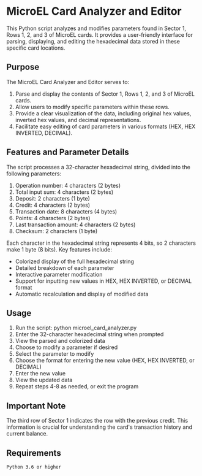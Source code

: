 # MicroEL Card Analyzer and Editor
This Python script analyzes and modifies parameters found in Sector 1, Rows 1, 2, and 3 of MicroEL cards. It provides a user-friendly interface for parsing, displaying, and editing the hexadecimal data stored in these specific card locations.
## Purpose
The MicroEL Card Analyzer and Editor serves to:

1. Parse and display the contents of Sector 1, Rows 1, 2, and 3 of MicroEL cards.
2. Allow users to modify specific parameters within these rows.
3. Provide a clear visualization of the data, including original hex values, inverted hex values, and decimal representations.
4. Facilitate easy editing of card parameters in various formats (HEX, HEX INVERTED, DECIMAL).

## Features and Parameter Details
The script processes a 32-character hexadecimal string, divided into the following parameters:

1. Operation number: 4 characters (2 bytes)
2. Total input sum: 4 characters (2 bytes)
3. Deposit: 2 characters (1 byte)
4. Credit: 4 characters (2 bytes)
5. Transaction date: 8 characters (4 bytes)
6. Points: 4 characters (2 bytes)
7. Last transaction amount: 4 characters (2 bytes)
8. Checksum: 2 characters (1 byte)

Each character in the hexadecimal string represents 4 bits, so 2 characters make 1 byte (8 bits).
Key features include:

- Colorized display of the full hexadecimal string
- Detailed breakdown of each parameter
- Interactive parameter modification
- Support for inputting new values in HEX, HEX INVERTED, or DECIMAL format
- Automatic recalculation and display of modified data

## Usage

1. Run the script: python microel_card_analyzer.py
2. Enter the 32-character hexadecimal string when prompted
3. View the parsed and colorized data
4. Choose to modify a parameter if desired
5. Select the parameter to modify
6. Choose the format for entering the new value (HEX, HEX INVERTED, or DECIMAL)
7. Enter the new value
8. View the updated data
9. Repeat steps 4-8 as needed, or exit the program

## Important Note
The third row of Sector 1 indicates the row with the previous credit. This information is crucial for understanding the card's transaction history and current balance.
## Requirements

`Python 3.6 or higher`

